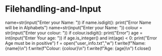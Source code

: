 # Filehandling-and-Input
name=str(input("Enter your Name: "))
if name.isdigit():
    print("Error Name will be in Alphabets")
    name=str(input("Enter your Name: "))
colour = str(input("Enter your colour: "))
if colour.isdigit():
    print("Error")
age = int(input("Enter Your age: "))
if age.is_integer() and int(age) < 0:
    print("Error Age must be in positive")
f = open("user_info.txt","w")
f.write(f"Name: {name}\n")
f.write(f"Colour: {colour}\n")
f.write(f"Age: {age}\n")
f.close()



